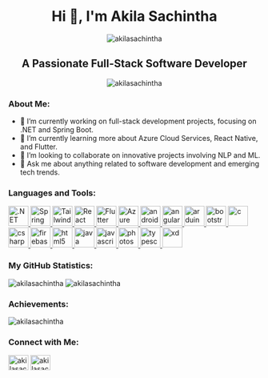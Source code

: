 <h1 align="center">Hi 👋, I'm Akila Sachintha</h1>
<p align="center">
  <img src="https://komarev.com/ghpvc/?username=akilasachintha&color=brightgreen" alt="akilasachintha" />
</p>

<h2 align="center">A Passionate Full-Stack Software Developer</h2>

<div align="center">
  <img src="https://github-readme-stats.vercel.app/api?username=akilasachintha&theme=chartreuse-dark&show_icons=true" alt="akilasachintha" />
</div>

<h3 align="left">About Me:</h3>
<ul>
  <li>🔭 I’m currently working on full-stack development projects, focusing on .NET and Spring Boot.</li>
  <li>🌱 I’m currently learning more about Azure Cloud Services, React Native, and Flutter.</li>
  <li>👯 I’m looking to collaborate on innovative projects involving NLP and ML.</li>
  <li>💬 Ask me about anything related to software development and emerging tech trends.</li>
</ul>

<h3 align="left">Languages and Tools:</h3>
<p align="left">
  <a href="https://dotnet.microsoft.com/" target="_blank"> <img src="https://cdn.jsdelivr.net/gh/devicons/devicon/icons/dot-net/dot-net-original.svg" alt=".NET" width="40" height="40"/> </a>
  <a href="https://spring.io/projects/spring-boot" target="_blank"> <img src="https://cdn.jsdelivr.net/gh/devicons/devicon/icons/spring/spring-original.svg" alt="Spring Boot" width="40" height="40"/> </a>
  <a href="https://tailwindcss.com/" target="_blank"> <img src="https://cdn.jsdelivr.net/gh/devicons/devicon/icons/tailwindcss/tailwindcss-plain.svg" alt="Tailwind CSS" width="40" height="40"/> </a>
  <a href="https://reactnative.dev/" target="_blank"> <img src="https://cdn.jsdelivr.net/gh/devicons/devicon/icons/react/react-original.svg" alt="React Native" width="40" height="40"/> </a>
  <a href="https://flutter.dev" target="_blank"> <img src="https://cdn.jsdelivr.net/gh/devicons/devicon/icons/flutter/flutter-original.svg" alt="Flutter" width="40" height="40"/> </a>
  <a href="https://azure.microsoft.com/" target="_blank"> <img src="https://cdn.jsdelivr.net/gh/devicons/devicon/icons/azure/azure-original.svg" alt="Azure" width="40" height="40"/> </a>
  <!-- Additional Technologies -->
  <a href="https://developer.android.com" target="_blank"> <img src="https://cdn.jsdelivr.net/gh/devicons/devicon/icons/android/android-original.svg" alt="android" width="40" height="40"/> </a>
  <a href="https://angular.io" target="_blank"> <img src="https://cdn.jsdelivr.net/gh/devicons/devicon/icons/angularjs/angularjs-original.svg" alt="angular" width="40" height="40"/> </a>
  <a href="https://www.arduino.cc/" target="_blank"> <img src="https://cdn.jsdelivr.net/gh/devicons/devicon/icons/arduino/arduino-original.svg" alt="arduino" width="40" height="40"/> </a>
  <a href="https://getbootstrap.com" target="_blank"> <img src="https://cdn.jsdelivr.net/gh/devicons/devicon/icons/bootstrap/bootstrap-plain.svg" alt="bootstrap" width="40" height="40"/> </a>
  <a href="https://www.cprogramming.com/" target="_blank"> <img src="https://cdn.jsdelivr.net/gh/devicons/devicon/icons/c/c-original.svg" alt="c" width="40" height="40"/> </a>
  <a href="https://www.w3schools.com/cs/" target="_blank"> <img src="https://cdn.jsdelivr.net/gh/devicons/devicon/icons/csharp/csharp-original.svg" alt="csharp" width="40" height="40"/> </a>
  <a href="https://firebase.google.com/" target="_blank"> <img src="https://cdn.jsdelivr.net/gh/devicons/devicon/icons/firebase/firebase-plain.svg" alt="firebase" width="40" height="40"/> </a>
  <a href="https://www.w3.org/html/" target="_blank"> <img src="https://cdn.jsdelivr.net/gh/devicons/devicon/icons/html5/html5-original.svg" alt="html5" width="40" height="40"/> </a>
  <a href="https://www.java.com" target="_blank"> <img src="https://cdn.jsdelivr.net/gh/devicons/devicon/icons/java/java-original.svg" alt="java" width="40" height="40"/> </a>
  <a href="https://developer.mozilla.org/en-US/docs/Web/JavaScript" target="_blank"> <img src="https://cdn.jsdelivr.net/gh/devicons/devicon/icons/javascript/javascript-original.svg" alt="javascript" width="40" height="40"/> </a>
  <a href="https://www.photoshop.com/en" target="_blank"> <img src="https://cdn.jsdelivr.net/gh/devicons/devicon/icons/photoshop/photoshop-line.svg" alt="photoshop" width="40" height="40"/> </a>
  <a href="https://www.typescriptlang.org/" target="_blank"> <img src="https://cdn.jsdelivr.net/gh/devicons/devicon/icons/typescript/typescript-original.svg" alt="typescript" width="40" height="40"/> </a>
  <a href="https://www.adobe.com/products/xd.html" target="_blank"> <img src="https://cdn.jsdelivr.net/gh/devicons/devicon/icons/xd/adobe-xd-plain.svg" alt="xd" width="40" height="40"/> </a>
</p>

<h3 align="left">My GitHub Statistics:</h3>
<p align="left">
  <img src="https://github-readme-stats.vercel.app/api/top-langs/?username=akilasachintha&theme=chartreuse-dark" alt="akilasachintha" />
  <img src="https://github-readme-stats.vercel.app/api/top-langs/?username=akilasachintha&theme=chartreuse-dark&layout=compact" alt="akilasachintha" />
</p>

<h3 align="left">Achievements:</h3>
<img src="https://github-profile-trophy.vercel.app/?username=akilasachintha&theme=juicyfresh" alt="akilasachintha" />

<h3 align="left">Connect with Me:</h3>
<p align="left">
  <a href="https://linkedin.com/in/akilasachintha" target="blank"><img align="center" src="https://cdn.jsdelivr.net/gh/devicons/devicon/icons/linkedin/linkedin-original.svg" alt="akilasachintha" height="30" width="40" /></a>
  <a href="https://twitter.com/akilasachintha" target="blank"><img align="center" src="https://cdn.jsdelivr.net/gh/devicons/devicon/icons/twitter/twitter-original.svg" alt="akilasachintha" height="30" width="40" /></a>
</p>
